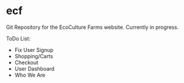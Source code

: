 # ecf
Git Repository for the EcoCulture Farms website. Currently in progress. 

ToDo List:
- Fix User Signup
- Shopping/Carts
- Checkout
- User Dashboard
- Who We Are
